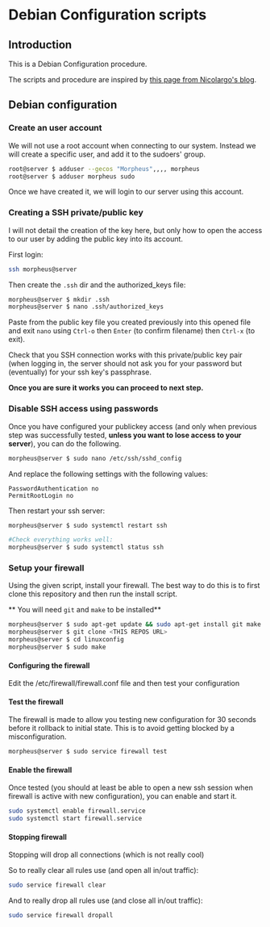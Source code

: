 # Debian Configuration scripts
## Introduction
This is a Debian Configuration procedure.

The scripts and procedure are inspired by [this page from Nicolargo's blog](http://blog.nicolargo.com/2013/03/mes-5-premieres-minutes-sur-un-serveur-debian.html).

## Debian configuration

### Create an user account

We will not use a root account when connecting to our system. Instead we will create a specific user, and add it to the sudoers' group.

```bash
root@server $ adduser --gecos "Morpheus",,,, morpheus
root@server $ adduser morpheus sudo
```

Once we have created it, we will login to our server using this account.

### Creating a SSH private/public key

I will not detail the creation of the key here, but only how to open the access to our user by adding the public key into its account.

First login:

```bash
ssh morpheus@server
```

Then create the `.ssh` dir and the authorized_keys file:
```bash
morpheus@server $ mkdir .ssh
morpheus@server $ nano .ssh/authorized_keys
```

Paste from the public key file you created previously into this opened file and exit `nano` using `Ctrl-o` then `Enter` (to confirm filename) then `Ctrl-x` (to exit).

Check that you SSH connection works with this private/public key pair (when logging in, the server should not ask you for your password but (eventually) for your ssh key's passphrase.

**Once you are sure it works you can proceed to next step.**

### Disable SSH access using passwords

Once you have configured your publickey access (and only when previous step was successfully tested, **unless you want to lose access to your server**), you can do the following.

```bash
morpheus@server $ sudo nano /etc/ssh/sshd_config
```

And replace the following settings with the following values:
```
PasswordAuthentication no
PermitRootLogin no
```

Then restart your ssh server:
```bash
morpheus@server $ sudo systemctl restart ssh

#Check everything works well:
morpheus@server $ sudo systemctl status ssh
```


### Setup your firewall


Using the given script, install your firewall. The best way to do this is to first clone this repository and then run the install script.

** You will need `git` and `make` to be installed**

```bash
morpheus@server $ sudo apt-get update && sudo apt-get install git make
morpheus@server $ git clone <THIS REPOS URL>
morpheus@server $ cd linuxconfig
morpheus@server $ sudo make
```

#### Configuring the firewall
Edit the /etc/firewall/firewall.conf file and then test your configuration


#### Test the firewall
The firewall is made to allow you testing new configuration for 30 seconds before it rollback to initial state. This is to avoid getting blocked by a misconfiguration.

```bash
morpheus@server $ sudo service firewall test
```

#### Enable the firewall
Once tested (you should at least be able to open a new ssh session when firewall is active with new configuration), you can enable and start it.
```bash
sudo systemctl enable firewall.service
sudo systemctl start firewall.service
```

#### Stopping firewall
Stopping will drop all connections (which is not really cool)

So to really clear all rules use (and open all in/out traffic):
```bash
sudo service firewall clear
```

And to really drop all rules use (and close all in/out traffic):
```bash
sudo service firewall dropall
```
